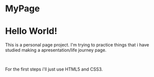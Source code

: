 # MyPage

<h1 align:center>Hello World!</h1>
<p>This is a personal page project. I'm trying to practice things that i have studied making a apresentation/life journey page.</p>
<br>
<p>For the first steps i'll just use HTML5 and CSS3.</p>
